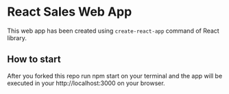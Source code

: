 # React Sales Web App

This web app has been created using `create-react-app` command of React library.

## How to start

After you forked this repo run npm start on your terminal and the app will be executed in your http://localhost:3000 on your browser.